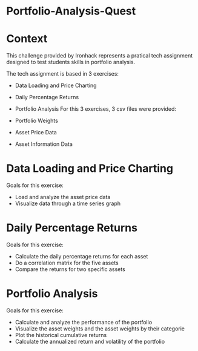 # Portfolio-Analysis-Quest

 # Context #

This challenge provided by Ironhack represents a pratical tech assignment designed to test students skills in portfolio analysis.

The tech assignment is based in 3 exercises:

* Data Loading and Price Charting
* Daily Percentage Returns
* Portfolio Analysis
For this 3 exercises, 3 csv files were provided:

* Portfolio Weights
* Asset Price Data
* Asset Information Data

 # Data Loading and Price Charting

Goals for this exercise:

* Load and analyze the asset price data
* Visualize data through a time series graph

# Daily Percentage Returns

Goals for this exercise:

* Calculate the daily percentage returns for each asset
* Do a correlation matrix for the five assets
* Compare the returns for two specific assets

# Portfolio Analysis

Goals for this exercise:

* Calculate and analyze the performance of the portfolio
* Visualize the asset weights and the asset weights by their categorie
* Plot the historical cumulative returns
* Calculate the annualized return and volatility of the portfolio

